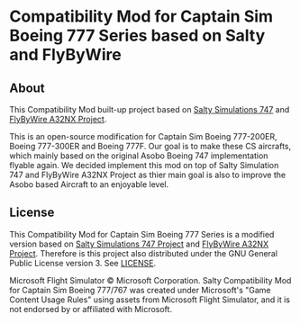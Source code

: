 # Compatibility Mod for Captain Sim Boeing 777 Series based on Salty and FlyByWire

## About
This Compatibility Mod built-up project based on [Salty Simulations 747](https://github.com/saltysimulations/salty-747) and [FlyByWire A32NX Project](https://github.com/flybywiresim/a32nx). 

This is an open-source modification for Captain Sim Boeing 777-200ER, Boeing 777-300ER and Boeing 777F. Our goal is to make these CS aircrafts, which mainly based on the original Asobo Boeing 747 implementation flyable again. We decided implement this mod on top of Salty Simulation 747 and FlyByWire A32NX Project as thier main goal is also to improve the Asobo based Aircraft to an enjoyable level.

## License

This Compatibility Mod for Captain Sim Boeing 777 Series is a modified version based on [Salty Simulations 747 Project](https://github.com/saltysimulations/salty-747) and [FlyByWire A32NX Project](https://github.com/flybywiresim/a32nx). Therefore is this project also distributed under the GNU General Public License version 3. See [LICENSE](https://github.com/masterrob94/masterrob94-salty-777/blob/master/LICENSE).

Microsoft Flight Simulator © Microsoft Corporation. Salty Compatibility Mod for Captain Sim Boeing 777/767 was created under Microsoft's "Game Content Usage Rules" using assets from Microsoft Flight Simulator, and it is not endorsed by or affiliated with Microsoft.
